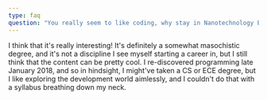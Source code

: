 ```yaml
---
type: faq
question: "You really seem to like coding, why stay in Nanotechnology Engineering?"
---
```


I think that it's really interesting! It's definitely a somewhat masochistic degree, and it's not a discipline I see myself starting a career in, but I still think that the content can be pretty cool. I re-discovered programming late January 2018, and so in hindsight, I might've taken a CS or ECE degree, but I like exploring the development world aimlessly, and I couldn't do that with a syllabus breathing down my neck.

